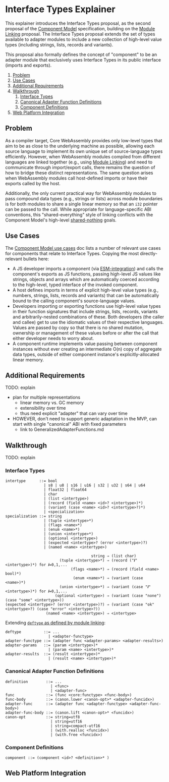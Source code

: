 # Interface Types Explainer

This explainer introduces the Interface Types proposal, as the second proposal
of the [Component Model] specification, building on the [Module Linking]
proposal. The Interface Types proposal extends the set of types available to
adapter modules to include a new collection of high-level value types
(including strings, lists, records and variants).

This proposal also formally defines the concept of "component" to be an adapter
module that exclusively uses Interface Types in its public interface (imports
and exports).

1. [Problem](#problem)
2. [Use Cases](#use-cases)
3. [Additional Requirements](#additional-requirements)
4. [Walkthrough](#walkthrough)
   1. [Interface Types](#interface-types)
   2. [Canonical Adapter Function Definitions](#canonical-adapter-function-definitions)
   3. [Component Definitions](#component-definitions)
5. [Web Platform Integration](#web-platform-integration)


## Problem

As a compiler target, Core WebAssembly provides only low-level types that aim
to be as close to the underlying machine as possible, allowing each source
language to implement its own unique set of source-language types efficiently.
However, when WebAssembly modules compiled from different languages are linked
together (e.g., using [Module Linking]) and need to communicate through
import/export calls, there remains the question of how to bridge these distinct
representations. The same question arises when WebAssembly modules call
host-defined imports or have their exports called by the host.

Additionally, the only current practical way for WebAssembly modules to pass
compound data types (e.g., strings or lists) across module boundaries is for
both modules to share a single linear memory so that an `i32` pointer can be
passed to the call. While appropriate for language-specific ABI conventions,
this "shared-everything" style of linking conflicts with the Component Model's
high-level [shared-nothing] goals.


## Use Cases

The [Component Model use cases] doc lists a number of relevant use cases for
components that relate to Interface Types. Copying the most directly-relevant
bullets here:

* A JS developer imports a component (via [ESM-integration]) and calls the
  component's exports as JS functions, passing high-level JS values like
  strings, objects and arrays which are automatically coerced according to the
  high-level, typed interface of the invoked component.
* A host defines imports in terms of explicit high-level value types (e.g.,
  numbers, strings, lists, records and variants) that can be automatically
  bound to the calling component's source-language values.
* Developers importing or exporting functions use high-level value types in
  their function signatures that include strings, lists, records, variants and
  arbitrarily-nested combinations of these. Both developers (the caller and
  callee) get to use the idiomatic values of their respective languages. Values
  are passed by copy so that there is no shared mutation, ownership or
  management of these values before or after the call that either developer
  needs to worry about.
* A component runtime implements value passing between component instances
  without ever creating an intermediate O(n) copy of aggregate data types,
  outside of either component instance's explicitly-allocated linear memory.


## Additional Requirements

TODO: explain

* plan for multiple representations
  * linear memory vs. GC memory
  * extensibility over time
  * thus need explicit "adapter" that can vary over time
* HOWEVER, don't need to support generic adaptation in the MVP, can start with single "canonical"
  ABI with fixed parameters
  * link to GeneralizedAdapterFunctions.md


## Walkthrough

TODO: explain

### Interface Types

```
intertype      ::= bool
                 | s8 | u8 | s16 | u16 | s32 | u32 | s64 | u64
                 | float32 | float64
                 | char
                 | (list <intertype>)
                 | (record (field <name> <id>? <intertype>)*)
                 | (variant (case <name> <id>? <intertype>?)*)
                 | <specialization>
specialization ::= string
                 | (tuple <intertype>*)
                 | (flags <name>*)
                 | (enum <name>*)
                 | (union <intertype>*)
                 | (optional <intertype>)
                 | (expected <intertype>? (error <intertype>)?)
                 | (named <name> <intertype>)
```
```
                                      string ⇒ (list char)
                        (tuple <intertype>*) ⇒ (record ("𝒊" <intertype>)*) for 𝒊=0,1,...
                             (flags <name>*) ⇒ (record (field <name> bool)*)
                              (enum <name>*) ⇒ (variant (case <name>)*)
                        (union <intertype>*) ⇒ (variant (case "𝒊" <intertype>)*) for 𝒊=0,1,...
                      (optional <intertype>) ⇒ (variant (case "none") (case "some" <intertype>))
(expected <intertype>? (error <intertype>)?) ⇒ (variant (case "ok" <intertype>?) (case "error" <intertype>?))
                  (named <name> <intertype>) ⇒ <intertype>
```
Extending [`deftype` as defined by module linking](../module-linking/Explainer.md#import-definitions):
```
deftype          ::= ...
                   | <adapter-functype>
adapter-functype ::= (adapter func <adapter-params> <adapter-results>)
adapter-params   ::= (param <intertype>)*
                   | (param <name> <intertype>)*
adapter-results  ::= (result <intertype>)*
                   | (result <name> <intertype>)*
```


### Canonical Adapter Function Definitions

```
definition        ::= ...
                    | <func>
                    | <adapter-func>
func              ::= (func <core:functype> <func-body>)
func-body         ::= (canon.lower <canon-opt>* <adapter-funcidx>)
adapter-func      ::= (adapter func <adapter-functype> <adapter-func-body>)
adapter-func-body ::= (canon.lift <canon-opt>* <funcidx>)
canon-opt         ::= string=utf8
                    | string=utf16
                    | string=compact-utf16
                    | (with.realloc <funcidx>)
                    | (with.free <funcidx>)
```


### Component Definitions

```
component ::= (component <id>? <definition>* )
```


## Web Platform Integration



[Component Model]: ../../high-level
[Component Model use cases]: ../../high-level/UseCases.md
[Module Linking]: ../module-linking
[Shared-Nothing]: ../../high-level/Choices.md
[Design Choices]: ../../high-level/Choices.md

[ESM-integration]: https://github.com/WebAssembly/esm-integration
